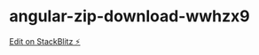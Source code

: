 # angular-zip-download-wwhzx9

[Edit on StackBlitz ⚡️](https://stackblitz.com/edit/angular-zip-download-wwhzx9)